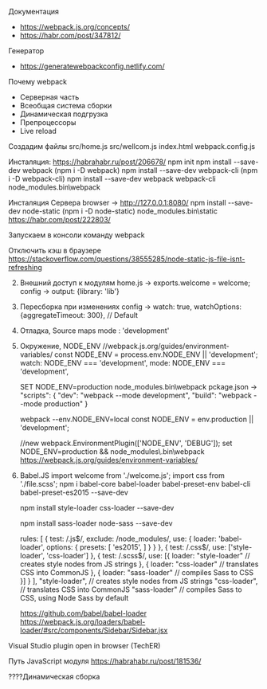 Документация
 - https://webpack.js.org/concepts/
 - https://habr.com/post/347812/

Генератор
- https://generatewebpackconfig.netlify.com/

Почему webpack
- Серверная часть
- Всеобщая система сборки
- Динамическая подгрузка
- Препроцессоры
- Live reload

Создадим файлы
    src/home.js
    src/wellcom.js
    index.html
    webpack.config.js

Инсталяция:
https://habrahabr.ru/post/206678/
    npm init
    npm install --save-dev webpack (npm i -D webpack)
    npm install --save-dev webpack-cli (npm i -D webpack-cli)
    npm install --save-dev webpack webpack-cli
    node_modules\.bin\webpack

Инсталяция Сервера
browser -> http://127.0.0.1:8080/
    npm install --save-dev node-static (npm i -D node-static)
    node_modules\.bin\static
    https://habr.com/post/222803/

Запускаем в консоли команду webpack

Отключить кэш в браузере
    https://stackoverflow.com/questions/38555285/node-static-js-file-isnt-refreshing

2) Внешний доступ к модулям
    home.js -> exports.welcome = welcome;
    config -> output: {library: 'lib'}

3) Пересборка при изменениях
    config -> 
    watch: true,
    watchOptions: {aggregateTimeout: 300}, // Default

4) Отладка, Source maps
    mode : 'development'

5) Окружение, NODE_ENV
    //webpack.js.org/guides/environment-variables/
    const NODE_ENV = process.env.NODE_ENV || 'development';
    watch: NODE_ENV === 'development',
    mode: NODE_ENV === 'development',


    SET NODE_ENV=production node_modules\.bin\webpack
    pckage.json ->
    "scripts": {
        "dev": "webpack --mode development",
        "build": "webpack --mode production"
    }
    
    webpack --env.NODE_ENV=local
    const NODE_ENV = env.production || 'development';

    //new webpack.EnvironmentPlugin(['NODE_ENV', 'DEBUG']);
    set NODE_ENV=production && node_modules\\.bin\\webpack
    https://webpack.js.org/guides/environment-variables/

6) Babel.JS
import welcome from './welcome.js';
import css from './file.scss';
    npm i babel-core babel-loader babel-preset-env babel-cli babel-preset-es2015 --save-dev
    
    
    npm install style-loader css-loader --save-dev
    
    npm install sass-loader node-sass --save-dev

    rules: [
				{
					test: /\.js$/,
					exclude: /node_modules/,
					use: {
						loader: 'babel-loader',
						options: {
							presets: [
								'es2015',
							]
						}
					}
				},
				{
					test: /\.css$/,
					use: ['style-loader', 'css-loader']
				},
				{
					test: /\.scss$/,
					use: [{
						loader: "style-loader" // creates style nodes from JS strings
					}, {
						loader: "css-loader" // translates CSS into CommonJS
					}, {
						loader: "sass-loader" // compiles Sass to CSS
					}]
				}
			],
    "style-loader", // creates style nodes from JS strings
    "css-loader", // translates CSS into CommonJS
    "sass-loader" // compiles Sass to CSS, using Node Sass by default
    
    https://github.com/babel/babel-loader
    https://webpack.js.org/loaders/babel-loader/#src/components/Sidebar/Sidebar.jsx



Visual Studio plugin
    open in browser (TechER)

Путь JavaScript модуля
    https://habrahabr.ru/post/181536/

????Динамическая сборка
    

